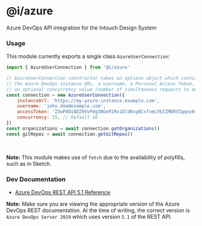 # @i/azure

Azure DevOps API integration for the Intouch Design System
<br>



### Usage

This module currently exports a single class `AzureUserConnection`:

```js
import { AzureUserConnection } from '@i/azure'

// AzureUserConnection constructor takes an options object which contains
// the Azure DevOps instance URL, a username, a Personal Access Token, and
// an optional concurrency value (number of simultaneous requests to make)
const connection = new AzureUserConnection({
    instanceUrl: 'https://my-azure-instance.example.com',
    username: 'john.doe@example.com',
    accessToken: 'Z3wP8OiQDZ9VvPdgSNGe91RviDldRxyBCsfneLVbIIMDRVIqqnzN',
    concurrency: 15, // Default 10
})
const organizations = await connection.getOrganizations()
const gitRepos = await connection.getGitRepos()
```
<br>

**Note:** This module makes use of `fetch` due to the availability of polyfills, such as in Sketch.
<br>



### Dev Documentation

* [Azure DevOps REST API 5.1 Reference](https://docs.microsoft.com/en-us/rest/api/azure/devops/core/?view=azure-devops-rest-5.1)

**Note:** Make sure you are viewing the appropriate version of the Azure DevOps REST documentation. At the time of writing, the correct version is `Azure DevOps Server 2019` which uses version `5.1` of the REST API.
<br>
